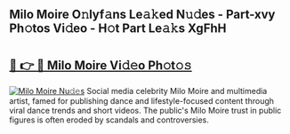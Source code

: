 ## Milo Moire O𝚗lyf𝚊ns Le𝚊𝚔ed N𝚞𝚍es - Part-xvy Ph𝚘tos Vi𝚍eo - H𝚘t Part Le𝚊𝚔s XgFhH

# <h2><a href="http://hf44qdl.feru.top/?c=Milo+Moire">🔗 👉 🔴 Milo Moire Vi𝚍𝚎o Ph𝚘t𝚘𝚜</a></h2>

[![Milo Moire Nu𝚍𝚎s](https://i.imgur.com/0TWrTi3.gif)](http://hf44qdl.feru.top/?c=Milo+Moire)
Social media celebrity Milo Moire and multimedia artist, famed for publishing dance and lifestyle-focused content through viral dance trends and short videos. The public's Milo Moire trust in public figures is often eroded by scandals and controversies. 
